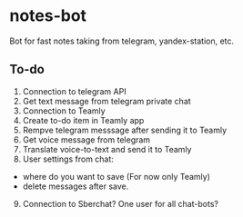 # notes-bot
Bot for fast notes taking from telegram, yandex-station, etc.

## To-do
1. Connection to telegram API
2. Get text message from telegram private chat
3. Connection to Teamly
4. Create to-do item in Teamly app
5. Rempve telegram messsage after sending it to Teamly
6. Get voice message from telegram
7. Translate voice-to-text and send it to Teamly
8. User settings from chat:
  - where do you want to save (For now only Teamly)
  - delete messages after save.
9. Connection to Sberchat? One user for all chat-bots?

